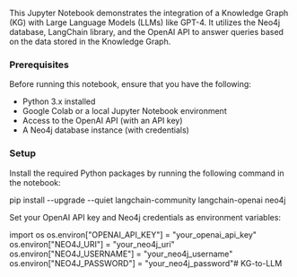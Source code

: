 This Jupyter Notebook demonstrates the integration of a Knowledge Graph (KG) with Large Language Models (LLMs) like GPT-4. It utilizes the Neo4j database, LangChain library, and the OpenAI API to answer queries based on the data stored in the Knowledge Graph.


### Prerequisites

Before running this notebook, ensure that you have the following:

* Python 3.x installed
* Google Colab or a local Jupyter Notebook environment
* Access to the OpenAI API (with an API key)
* A Neo4j database instance (with credentials)


### Setup
Install the required Python packages by running the following command in the notebook: 

pip install --upgrade --quiet langchain-community langchain-openai neo4j

Set your OpenAI API key and Neo4j credentials as environment variables: 

import os
os.environ["OPENAI_API_KEY"] = "your_openai_api_key"
os.environ["NEO4J_URI"] = "your_neo4j_uri"
os.environ["NEO4J_USERNAME"] = "your_neo4j_username"
os.environ["NEO4J_PASSWORD"] = "your_neo4j_password"#   K G - t o - L L M 
 
 
